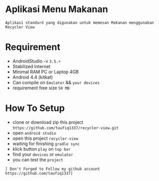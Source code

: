 # Aplikasi Menu Makanan
    Aplikasi standard yang digunakan untuk memesan Makanan menggunakan Recycler View

# Requirement
 - AndroidStudio -v ```3.5.+```
 - Stabilized Internet
 - Minimal RAM PC or Laptop 4GB
 - Android 4.4 (kitkat)
 - Can compile on ```Emulator``` && ```your devices```
 - requirement free size ```50 MB```

# How To Setup
 - clone or download zip this project ```https://github.com/taufiq1337/recycler-view.git```
 - open ```android studio```
 - open this project ```recycler-view```
 - waiting for finishing ```gradle sync```
 - klick button ```play``` on ```top bar```
 - find your ```devices``` or ```emulator```
 - you can test the ```project```

```[ Don't Forged to Follow my github account https://github.com/taufiq1337]```

